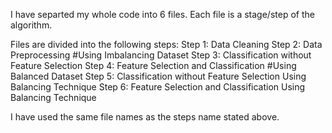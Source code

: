 I have separted my whole code into 6 files. Each file is a stage/step of the algorithm.

Files are divided into the following steps:
Step 1: Data Cleaning
Step 2: Data Preprocessing
#Using Imbalancing Dataset
Step 3: Classification without Feature Selection 
Step 4: Feature Selection and Classification
#Using Balanced Dataset
Step 5: Classification without Feature Selection Using Balancing Technique
Step 6: Feature Selection and Classification Using Balancing Technique

I have used the same file names as the steps name stated above.
